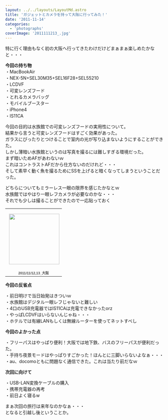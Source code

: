 ```yaml
---
layout: ../../layouts/LayoutMd.astro
title: 'ガジェットとカメラを持って大阪に行ってみた！'
date: '2011-11-14'
categories:
  - 'photographs'
coverImage: '2011111213_.jpg'
---
```


特に行く理由もなく初の大阪へ行ってきたわけだけどまぁまぁ楽しめたかなと・・・

**今回の持ち物**  
・MacBookAir  
・NEX-5N+SEL30M35+SEL16F28+SEL55210  
・LCDVF  
・可変レンズフード  
・とれるカメラバッグ  
・モバイルブースター  
・iPhone4  
・IS11CA

今回の目的は水族館での可変レンズフードの実用性について。   
結果から言うと可変レンズフードはすごく効果があった。  
ガラスにぴったりとつけることで室内の光が写り込まないようにすることができた。  
しかし薄暗い水族館というのは写真を撮るには難しすぎる環境だった。  
まず暗いためAFがあわないｗ  
これはコントラストAFだから仕方ないのだけれど・・・  
そして素早く動く魚を撮るためにSSを上げると暗くなってしまうということだった。

どちらについてもミラーレス一眼の限界を感じたかなとｗ  
水族館ではやはり一眼レフカメラが必要なのかな・・・  
それでも少しは撮ることができたので一応貼っておく

<table style="width: 194px;"><tbody><tr><td style="height: 194px; background: url('https://picasaweb.google.com/s/c/transparent_album_background.gif') no-repeat left;" align="center"><a href="https://picasaweb.google.com/116196695318030181810/2011111213_?authuser=0&amp;feat=embedwebsite"><img style="margin: 1px 0 0 4px;" alt="" src="images/2011111213_.jpg" width="160" height="160"></a></td></tr><tr><td style="text-align: center; font-family: arial,sans-serif; font-size: 11px;"><a style="color: #4d4d4d; font-weight: bold; text-decoration: none;" href="https://picasaweb.google.com/116196695318030181810/2011111213_?authuser=0&amp;feat=embedwebsite">2011/11/12,13_大阪</a></td></tr></tbody></table>

**今回の反省点**

・前日明けで当日始発はきついｗ  
・水族館はデジタル一眼レフじゃないと難しい  
・4口のUSB充電器ではIS11CAは充電できなかったorz  
・やっぱLCDVFはいらないんじゃね・・・  
・ホテルでは有線LANもしくは無線ルーターを使ってネットすべし

**今回のよかった点**

・フリーパスはやっぱり便利！大阪では地下鉄、バスのフリーパスが便利だった。  
・手持ち夜景モードはやっぱりすごかった！ほんとに三脚いらないよなぁ・・・  
・au、docomoともに問題なく通信できた。これは当たり前だなｗ

**次回に向けて**

・USB-LAN変換ケーブルの購入  
・携帯充電器の再考   
・前日よく寝るw

まぁ次回の旅行は来年なのかなぁ・・・  
となると引越し後ということか。
